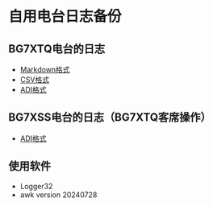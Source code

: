 # 自用电台日志备份

## BG7XTQ电台的日志

- [Markdown格式](BG7XTQ.md)
- [CSV格式](BG7XTQ.CSV)
- [ADI格式](BG7XTQ.ADI)

## BG7XSS电台的日志（BG7XTQ客席操作）

- [ADI格式](BG7XSS.adi)

## 使用软件

- Logger32
- awk version 20240728